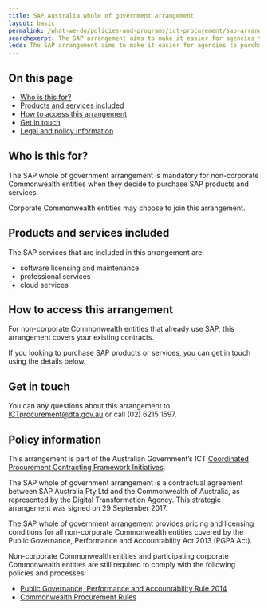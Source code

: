 ```yaml
---
title: SAP Australia whole of government arrangement
layout: basic
permalink: /what-we-do/policies-and-programs/ict-procurement/sap-arrangement/
searchexerpt: The SAP arrangement aims to make it easier for agencies to purchase SAP products and services.
lede: The SAP arrangement aims to make it easier for agencies to purchase SAP products and services.
---
```



<nav class="index-links">
  <h2>On this page</h2>
  <ul>
    <li>
      <a href="#who-is-this-for">
        Who is this for?
      </a>
    </li>
    <li>
      <a href="#products-and-services-included">
        Products and services included
      </a>
    </li>
    <li>
      <a href="#how-to-access-this-arrangement">
        How to access this arrangement
      </a>
    </li>
    <li>
      <a href="#get-in-touch">
        Get in touch
      </a>
    </li>
    <li>
      <a href="#legal-and-policy-information">
        Legal and policy information
      </a>
    </li>
  </ul>
</nav> 

## Who is this for?

The SAP whole of government arrangement is mandatory for non-corporate Commonwealth entities when they  decide to purchase SAP products and services. 

Corporate Commonwealth entities may choose to join  this arrangement. 

## Products and services included

The SAP services that are included in this arrangement are:

- software licensing and maintenance
- professional services
- cloud services

## How to access this arrangement

For non-corporate Commonwealth entities that already use SAP, this arrangement covers your existing contracts. 

If you looking to purchase SAP products or services, you can get in touch using the details below. 

## Get in touch

You can any questions about this arrangement to [ICTprocurement@dta.gov.au](mailto:ICTprocurement@dta.gov.au) or call (02) 6215 1597.

## Policy information

This arrangement is part of the Australian Government’s ICT [Coordinated Procurement Contracting Framework Initiatives](http://www.finance.gov.au/procurement/wog-procurement/).

The SAP whole of government arrangement is a contractual agreement between SAP Australia Pty Ltd and the Commonwealth of Australia, as represented by the Digital Transformation Agency. This strategic arrangement was signed on 29 September 2017. 

The SAP whole of government arrangement provides pricing and licensing conditions for all non-corporate Commonwealth entities covered by the Public Governance, Performance and Accountability Act 2013 (PGPA Act).

Non-corporate Commonwealth entities and participating corporate Commonwealth entities are still required to comply with the following policies and processes: 

- [Public Governance, Performance and Accountability Rule 2014](http://finance.gov.au/resource-management/pgpa-rule/)
- [Commonwealth Procurement Rules](https://www.finance.gov.au/procurement/procurement-policy-and-guidance/commonwealth-procurement-rules/)
